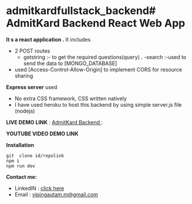 # admitkardfullstack_backend# AdmitKard Backend React Web App

**It s a react application .**
It includes 
 

 - 2   POST routes
     - getstring   :-  to get the required questions(query) .
      -search :-used to send the data to  [MONGO_DATABASE]
 - used [Access-Control-Allow-Origin] to implement CORS for resource sharing
   
 **Express server** used

 

 - No extra CSS framework,  CSS written natively
 - I have used heroku to host this backend  by using simple server.js file (nodejs)

 **LIVE DEMO LINK**   :   [AdmitKard Backend  ]()  : 

**YOUTUBE VIDEO DEMO LINK** 

**Installation** 
   
    git  clone id/repolink
    npm i
    npm run dev

**Contact me:**

 - LinkedIN : [click here](https://www.linkedin.com/in/vipin-gautam-b95531186/)
 - Email : vipingautam.m@gmail.com

